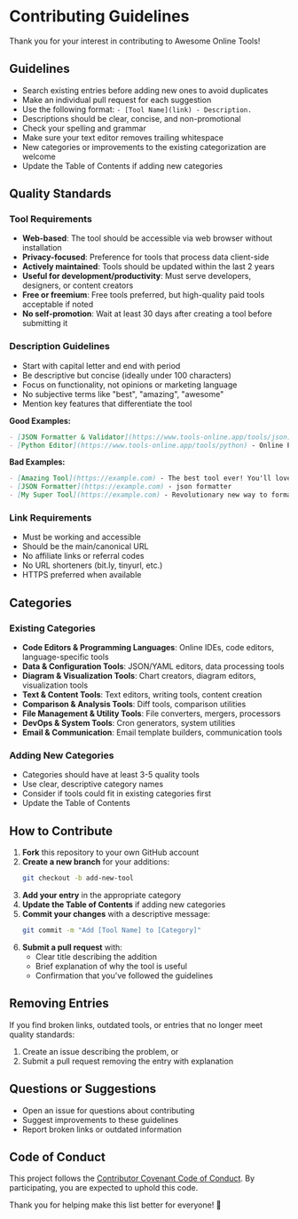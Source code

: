 # Contributing Guidelines

Thank you for your interest in contributing to Awesome Online Tools!

## Guidelines

- Search existing entries before adding new ones to avoid duplicates
- Make an individual pull request for each suggestion
- Use the following format: `- [Tool Name](link) - Description.`
- Descriptions should be clear, concise, and non-promotional
- Check your spelling and grammar
- Make sure your text editor removes trailing whitespace
- New categories or improvements to the existing categorization are welcome
- Update the Table of Contents if adding new categories

## Quality Standards

### Tool Requirements
- **Web-based**: The tool should be accessible via web browser without installation
- **Privacy-focused**: Preference for tools that process data client-side
- **Actively maintained**: Tools should be updated within the last 2 years
- **Useful for development/productivity**: Must serve developers, designers, or content creators
- **Free or freemium**: Free tools preferred, but high-quality paid tools acceptable if noted
- **No self-promotion**: Wait at least 30 days after creating a tool before submitting it

### Description Guidelines
- Start with capital letter and end with period
- Be descriptive but concise (ideally under 100 characters)
- Focus on functionality, not opinions or marketing language
- No subjective terms like "best", "amazing", "awesome"
- Mention key features that differentiate the tool

**Good Examples:**
```markdown
- [JSON Formatter & Validator](https://www.tools-online.app/tools/json) - Validates, formats, and beautifies JSON data with tree view.
- [Python Editor](https://www.tools-online.app/tools/python) - Online Python editor with real-time execution and standard library support.
```

**Bad Examples:**
```markdown
- [Amazing Tool](https://example.com) - The best tool ever! You'll love it.
- [JSON Formatter](https://example.com) - json formatter
- [My Super Tool](https://example.com) - Revolutionary new way to format code (self-promotion)
```

### Link Requirements
- Must be working and accessible
- Should be the main/canonical URL
- No affiliate links or referral codes
- No URL shorteners (bit.ly, tinyurl, etc.)
- HTTPS preferred when available

## Categories

### Existing Categories
- **Code Editors & Programming Languages**: Online IDEs, code editors, language-specific tools
- **Data & Configuration Tools**: JSON/YAML editors, data processing tools
- **Diagram & Visualization Tools**: Chart creators, diagram editors, visualization tools
- **Text & Content Tools**: Text editors, writing tools, content creation
- **Comparison & Analysis Tools**: Diff tools, comparison utilities
- **File Management & Utility Tools**: File converters, mergers, processors
- **DevOps & System Tools**: Cron generators, system utilities
- **Email & Communication**: Email template builders, communication tools

### Adding New Categories
- Categories should have at least 3-5 quality tools
- Use clear, descriptive category names
- Consider if tools could fit in existing categories first
- Update the Table of Contents

## How to Contribute

1. **Fork** this repository to your own GitHub account
2. **Create a new branch** for your additions:
   ```bash
   git checkout -b add-new-tool
   ```
3. **Add your entry** in the appropriate category
4. **Update the Table of Contents** if adding new categories
5. **Commit your changes** with a descriptive message:
   ```bash
   git commit -m "Add [Tool Name] to [Category]"
   ```
6. **Submit a pull request** with:
   - Clear title describing the addition
   - Brief explanation of why the tool is useful
   - Confirmation that you've followed the guidelines

## Removing Entries

If you find broken links, outdated tools, or entries that no longer meet quality standards:

1. Create an issue describing the problem, or
2. Submit a pull request removing the entry with explanation

## Questions or Suggestions

- Open an issue for questions about contributing
- Suggest improvements to these guidelines
- Report broken links or outdated information

## Code of Conduct

This project follows the [Contributor Covenant Code of Conduct](CODE_OF_CONDUCT.md). By participating, you are expected to uphold this code.

Thank you for helping make this list better for everyone! 🎉